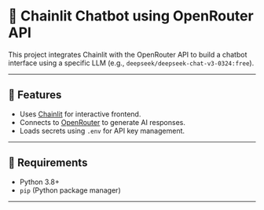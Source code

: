 # 🤖 Chainlit Chatbot using OpenRouter API

This project integrates Chainlit with the OpenRouter API to build a chatbot interface using a specific LLM (e.g., `deepseek/deepseek-chat-v3-0324:free`).

---

## 🚀 Features

- Uses [Chainlit](https://docs.chainlit.io) for interactive frontend.
- Connects to [OpenRouter](https://openrouter.ai) to generate AI responses.
- Loads secrets using `.env` for API key management.

---

## 🔧 Requirements

- Python 3.8+
- `pip` (Python package manager)

---

